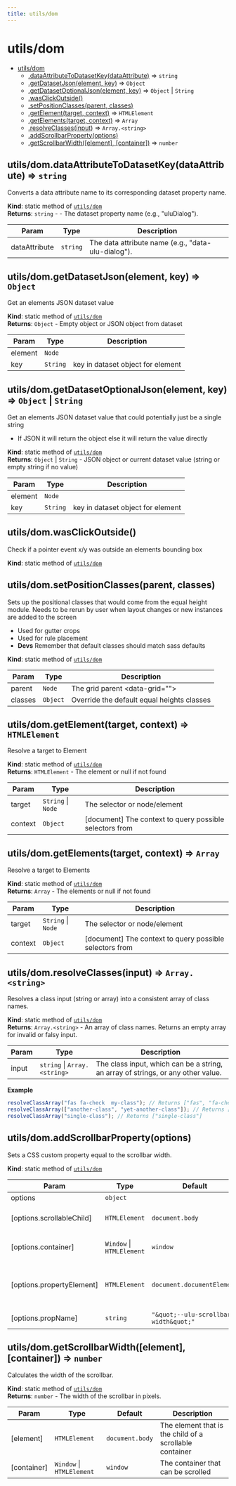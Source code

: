 ```yaml
---
title: utils/dom
---
```


<a name="module_utils/dom"></a>

# utils/dom

* [utils/dom](#module_utils/dom)
    * [.dataAttributeToDatasetKey(dataAttribute)](#module_utils/dom.dataAttributeToDatasetKey) ⇒ <code>string</code>
    * [.getDatasetJson(element, key)](#module_utils/dom.getDatasetJson) ⇒ <code>Object</code>
    * [.getDatasetOptionalJson(element, key)](#module_utils/dom.getDatasetOptionalJson) ⇒ <code>Object</code> \| <code>String</code>
    * [.wasClickOutside()](#module_utils/dom.wasClickOutside)
    * [.setPositionClasses(parent, classes)](#module_utils/dom.setPositionClasses)
    * [.getElement(target, context)](#module_utils/dom.getElement) ⇒ <code>HTMLElement</code>
    * [.getElements(target, context)](#module_utils/dom.getElements) ⇒ <code>Array</code>
    * [.resolveClasses(input)](#module_utils/dom.resolveClasses) ⇒ <code>Array.&lt;string&gt;</code>
    * [.addScrollbarProperty(options)](#module_utils/dom.addScrollbarProperty)
    * [.getScrollbarWidth([element], [container])](#module_utils/dom.getScrollbarWidth) ⇒ <code>number</code>

<a name="module_utils/dom.dataAttributeToDatasetKey"></a>

## utils/dom.dataAttributeToDatasetKey(dataAttribute) ⇒ <code>string</code>
Converts a data attribute name to its corresponding dataset property name.

**Kind**: static method of [<code>utils/dom</code>](#module_utils/dom)  
**Returns**: <code>string</code> - - The dataset property name (e.g., "uluDialog").  

| Param | Type | Description |
| --- | --- | --- |
| dataAttribute | <code>string</code> | The data attribute name (e.g., "data-ulu-dialog"). |

<a name="module_utils/dom.getDatasetJson"></a>

## utils/dom.getDatasetJson(element, key) ⇒ <code>Object</code>
Get an elements JSON dataset value

**Kind**: static method of [<code>utils/dom</code>](#module_utils/dom)  
**Returns**: <code>Object</code> - Empty object or JSON object from dataset  

| Param | Type | Description |
| --- | --- | --- |
| element | <code>Node</code> |  |
| key | <code>String</code> | key in dataset object for element |

<a name="module_utils/dom.getDatasetOptionalJson"></a>

## utils/dom.getDatasetOptionalJson(element, key) ⇒ <code>Object</code> \| <code>String</code>
Get an elements JSON dataset value that could potentially just be a single string
- If JSON it will return the object else it will return the value directly

**Kind**: static method of [<code>utils/dom</code>](#module_utils/dom)  
**Returns**: <code>Object</code> \| <code>String</code> - JSON object or current dataset value (string or empty string if no value)  

| Param | Type | Description |
| --- | --- | --- |
| element | <code>Node</code> |  |
| key | <code>String</code> | key in dataset object for element |

<a name="module_utils/dom.wasClickOutside"></a>

## utils/dom.wasClickOutside()
Check if a pointer event x/y was outside an elements bounding box

**Kind**: static method of [<code>utils/dom</code>](#module_utils/dom)  
<a name="module_utils/dom.setPositionClasses"></a>

## utils/dom.setPositionClasses(parent, classes)
Sets up the positional classes that would come from the equal
  height module. Needs to be rerun by user when layout changes
  or new instances are added to the screen
  - Used for gutter crops
  - Used for rule placement
  - **Devs** Remember that default classes should match sass defaults

**Kind**: static method of [<code>utils/dom</code>](#module_utils/dom)  

| Param | Type | Description |
| --- | --- | --- |
| parent | <code>Node</code> | The grid parent <data-grid=""> |
| classes | <code>Object</code> | Override the default equal heights classes |

<a name="module_utils/dom.getElement"></a>

## utils/dom.getElement(target, context) ⇒ <code>HTMLElement</code>
Resolve a target to Element

**Kind**: static method of [<code>utils/dom</code>](#module_utils/dom)  
**Returns**: <code>HTMLElement</code> - The element or null if not found  

| Param | Type | Description |
| --- | --- | --- |
| target | <code>String</code> \| <code>Node</code> | The selector or node/element |
| context | <code>Object</code> | [document] The context to query possible selectors from |

<a name="module_utils/dom.getElements"></a>

## utils/dom.getElements(target, context) ⇒ <code>Array</code>
Resolve a target to Elements

**Kind**: static method of [<code>utils/dom</code>](#module_utils/dom)  
**Returns**: <code>Array</code> - The elements or null if not found  

| Param | Type | Description |
| --- | --- | --- |
| target | <code>String</code> \| <code>Node</code> | The selector or node/element |
| context | <code>Object</code> | [document] The context to query possible selectors from |

<a name="module_utils/dom.resolveClasses"></a>

## utils/dom.resolveClasses(input) ⇒ <code>Array.&lt;string&gt;</code>
Resolves a class input (string or array) into a consistent array of class names.

**Kind**: static method of [<code>utils/dom</code>](#module_utils/dom)  
**Returns**: <code>Array.&lt;string&gt;</code> - An array of class names. Returns an empty array for invalid or falsy input.  

| Param | Type | Description |
| --- | --- | --- |
| input | <code>string</code> \| <code>Array.&lt;string&gt;</code> | The class input, which can be a string, an array of strings, or any other value. |

**Example**  
```js
resolveClassArray("fas fa-check  my-class"); // Returns ["fas", "fa-check", "my-class"]
resolveClassArray(["another-class", "yet-another-class"]); // Returns ["another-class", "yet-another-class"]
resolveClassArray("single-class"); // Returns ["single-class"]
```
<a name="module_utils/dom.addScrollbarProperty"></a>

## utils/dom.addScrollbarProperty(options)
Sets a CSS custom property equal to the scrollbar width.

**Kind**: static method of [<code>utils/dom</code>](#module_utils/dom)  

| Param | Type | Default | Description |
| --- | --- | --- | --- |
| options | <code>object</code> |  | Configuration options. |
| [options.scrollableChild] | <code>HTMLElement</code> | <code>document.body</code> | An element that is a child of a scrollable container (used for width calculation). |
| [options.container] | <code>Window</code> \| <code>HTMLElement</code> | <code>window</code> | The container that can be scrolled (used for width calculation). |
| [options.propertyElement] | <code>HTMLElement</code> | <code>document.documentElement</code> | The element to which the custom property will be added. Defaults to document.documentElement for :root access. |
| [options.propName] | <code>string</code> | <code>&quot;\&quot;--ulu-scrollbar-width\&quot;&quot;</code> | The name of the custom property to set. |

<a name="module_utils/dom.getScrollbarWidth"></a>

## utils/dom.getScrollbarWidth([element], [container]) ⇒ <code>number</code>
Calculates the width of the scrollbar.

**Kind**: static method of [<code>utils/dom</code>](#module_utils/dom)  
**Returns**: <code>number</code> - The width of the scrollbar in pixels.  

| Param | Type | Default | Description |
| --- | --- | --- | --- |
| [element] | <code>HTMLElement</code> | <code>document.body</code> | The element that is the child of a scrollable container |
| [container] | <code>Window</code> \| <code>HTMLElement</code> | <code>window</code> | The container that can be scrolled |


  